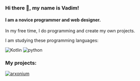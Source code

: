 ### Hi there 👋, my name is Vadim!
#### I am a novice programmer and web designer. 
In my free time, I do programming and create my own projects.

I am studying these programming languages:

![Kotlin](https://img.shields.io/badge/Kotlin-white?style=for-the-badge&logo=Kotlin)
![python](https://img.shields.io/badge/Python-white?style=for-the-badge&logo=python)

### My projects: 

[![arxonium](https://img.shields.io/badge/arxonium-black?style=for-the-badge&logo=minecraft)](https://arxonium.ru/)
